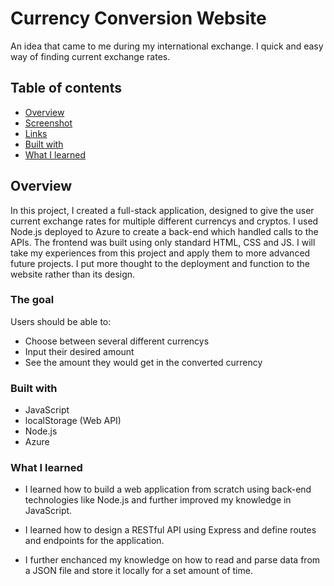 # Currency Conversion Website

An idea that came to me during my international exchange. I quick and easy way of finding current exchange rates. 

## Table of contents

  - [Overview](#overview)
  - [Screenshot](#screenshot)
  - [Links](#links)
  - [Built with](#built-with)
  - [What I learned](#what-i-learned)

## Overview

In this project, I created a full-stack application, designed to give the user current exchange rates for multiple different currencys and cryptos. I used Node.js deployed to Azure to create a back-end which handled calls to the APIs. The frontend was built using only standard HTML, CSS and JS. I will take my experiences from this project and apply them to more advanced future projects. I put more thought to the deployment and function to the website rather than its design. 
                                                                                     
### The goal

Users should be able to:

- Choose between several different currencys
- Input their desired amount
- See the amount they would get in the converted currency


### Built with

- JavaScript
- localStorage (Web API)
- Node.js
- Azure

### What I learned

- I learned how to build a web application from scratch using back-end technologies like Node.js and further improved my knowledge in JavaScript. 

- I learned how to design a RESTful API using Express and define routes and endpoints for the application.

- I further enchanced my knowledge on how to read and parse data from a JSON file and store it locally for a set amount of time. 
